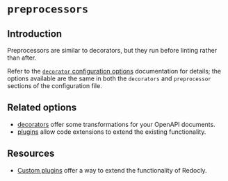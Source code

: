 # `preprocessors`

## Introduction

Preprocessors are similar to decorators, but they run before linting rather than after.

Refer to the [`decorator` configuration options](./decorators.md) documentation for details; the options available are the same in both the `decorators` and `preprocessor` sections of the configuration file.

## Related options

- [decorators](./decorators.md) offer some transformations for your OpenAPI documents.
- [plugins](./plugins.md) allow code extensions to extend the existing functionality.

## Resources

- [Custom plugins](../../custom-plugins/index.md) offer a way to extend the functionality of Redocly.

